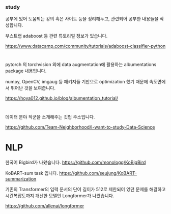 ### study

공부에 있어 도움되는 강의 혹은 사이트 등을 정리해두고, 관련되어 공부한 내용들을 작성합니다.



부스트랩 adaboost 등 관련 튜토리얼 정보가 있습니다.

https://www.datacamp.com/community/tutorials/adaboost-classifier-python


#

pytorch 의 torchvision 외에 data augmentation에 활용하는 albumentations package 내용입니다.

numpy, OpenCV, imgaug 등 패키지들 기반으로 optimization 했기 때문에 속도면에서 뛰어난 것을 보여줍니다.

https://hoya012.github.io/blog/albumentation_tutorial/

#
데이터 분야 직군을 소개해주는 깃헙 주소입니다.

https://github.com/Team-Neighborhood/I-want-to-study-Data-Science

# NLP

한국어 Bigbird가 나왔습니다. 
https://github.com/monologg/KoBigBird

KoBART-sum task 입니다. 
https://github.com/seujung/KoBART-summarization

기존의 Transformer의 입력 문서의 단어 길이가 512로 제한되어 있던 문제를 해결하고 시간복잡도까지 개선한 모델인 Longformer가 나왔습니다. 

https://github.com/allenai/longformer
